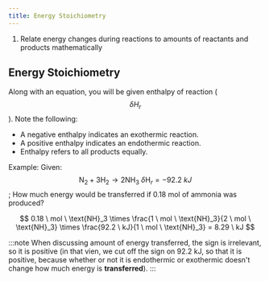 ```yaml
---
title: Energy Stoichiometry
---
```


1. Relate energy changes during reactions to amounts of reactants and products mathematically

## Energy Stoichiometry

Along with an equation, you will be given enthalpy of reaction ($$ \delta H_r $$). Note the following:
- A negative enthalpy indicates an exothermic reaction.
- A positive enthalpy indicates an endothermic reaction.
- Enthalpy refers to all products equally.

Example:
Given: $$ \text{N}_2 + 3\text{H}_2 \rightarrow 2\text{NH}_3 \ \delta \text{H}_r = -92.2 \ kJ $$; How much energy would be transferred if 0.18 mol of ammonia was produced?

$$ 0.18 \ mol \ \text{NH}_3 \times \frac{1 \ mol \ \text{NH}_3}{2 \ mol \ \text{NH}_3} \times \frac{92.2 \ kJ}{1 \ mol \ \text{NH}_3} = 8.29 \ kJ $$

:::note
When discussing amount of energy transferred, the sign is irrelevant, so it is positive (in that vien, we cut off the sign on 92.2 kJ, so that it is positive, because whether or not it is endothermic or exothermic doesn't change how much energy is **transferred**).
:::



